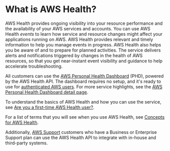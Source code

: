 # What is AWS Health?<a name="what-is-aws-health"></a>

AWS Health provides ongoing visibility into your resource performance and the availability of your AWS services and accounts\. You can use AWS Health *events* to learn how service and resource changes might affect your applications running on AWS\. AWS Health provides relevant and timely information to help you manage events in progress\. AWS Health also helps you be aware of and to prepare for planned activities\. The service delivers alerts and notifications triggered by changes in the health of AWS resources, so that you get near\-instant event visibility and guidance to help accelerate troubleshooting\.

All customers can use the [AWS Personal Health Dashboard](https://phd.aws.amazon.com/phd/home#/) \(PHD\), powered by the AWS Health API\. The dashboard requires no setup, and it's ready to use for [authenticated AWS users](controlling-access.md)\. For more service highlights, see the [AWS Personal Health Dashboard detail page](http://aws.amazon.com/premiumsupport/technology/personal-health-dashboard/)\.

To understand the basics of AWS Health and how you can use the service, see [Are you a first\-time AWS Health user?](first-time-user.md)\.

For a list of terms that you will see when you use AWS Health, see [Concepts for AWS Health](aws-health-concepts-and-terms.md)\.

Additionally, [AWS Support](https://aws.amazon.com/premiumsupport/) customers who have a Business or Enterprise Support plan can use the AWS Health API to integrate with in\-house and third\-party systems\.
